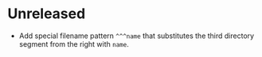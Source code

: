 # Unreleased

* Add special filename pattern `^^^name` that substitutes the third directory segment from the right with `name`.
